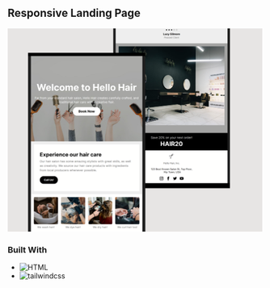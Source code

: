## Responsive Landing Page

![img](images/helloHairSetA.png)

### Built With

- ![HTML]
- ![tailwindcss]

[html]: https://img.shields.io/badge/html5-%23E34F26.svg?style=for-the-badge&logo=html5&logoColor=white
[tailwindcss]: https://img.shields.io/badge/tailwindcss-06B6D4?style=for-the-badge&logo=tailwindcss&logoColor=white
